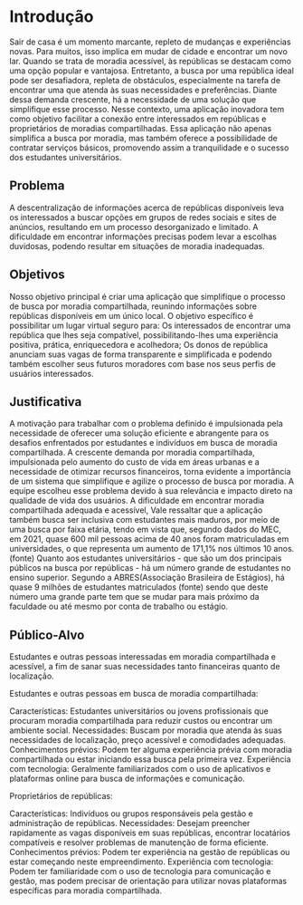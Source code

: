# Introdução

Sair de casa é um momento marcante, repleto de mudanças e experiências novas. Para muitos, isso implica em mudar de cidade e encontrar um novo lar. Quando se trata de moradia acessível, às repúblicas se destacam como uma opção popular e vantajosa.
Entretanto, a busca por uma república ideal pode ser desafiadora, repleta de obstáculos, especialmente na tarefa de encontrar uma que atenda às suas necessidades e preferências.
Diante dessa demanda crescente, há a necessidade de uma solução que simplifique esse processo. Nesse contexto, uma aplicação inovadora tem como objetivo facilitar a conexão entre interessados em repúblicas e proprietários de moradias compartilhadas. Essa aplicação não apenas simplifica a busca por moradia, mas também oferece a possibilidade de contratar serviços básicos, promovendo assim a tranquilidade e o sucesso dos estudantes universitários.



## Problema
A descentralização de informações acerca de repúblicas disponíveis leva os interessados a buscar opções em grupos de redes sociais e sites de anúncios, resultando em um processo desorganizado e limitado. A dificuldade em encontrar informações precisas podem levar a escolhas duvidosas, podendo resultar em situações de moradia inadequadas.



## Objetivos

Nosso objetivo principal é criar uma aplicação que simplifique o processo de busca por moradia compartilhada, reunindo informações sobre repúblicas disponíveis em um único local. 
O objetivo específico é possibilitar um lugar virtual seguro para:
Os interessados de encontrar uma república que lhes seja compatível, possibilitando-lhes uma experiência positiva, prática, enriquecedora e acolhedora;
Os donos de república anunciam suas vagas de forma transparente e simplificada e podendo também escolher seus futuros moradores com base nos seus perfis de usuários interessados.   

## Justificativa

A motivação para trabalhar com o problema definido é impulsionada pela necessidade de oferecer uma solução eficiente e abrangente para os desafios enfrentados por estudantes e indivíduos em busca de moradia compartilhada. 
A crescente demanda por moradia compartilhada, impulsionada pelo aumento do custo de vida em áreas urbanas e a necessidade de otimizar recursos financeiros, torna evidente a importância de um sistema que simplifique e agilize o processo de busca por moradia.
A equipe escolheu esse problema devido à sua relevância e impacto direto na qualidade de vida dos usuários. A dificuldade em encontrar moradia compartilhada adequada e acessível, Vale ressaltar que a aplicação também busca ser inclusiva com estudantes mais maduros, por meio de uma busca por faixa etária, tendo em vista que, segundo dados do MEC, em 2021, quase 600 mil pessoas acima de 40 anos foram matriculadas em universidades, o que representa um aumento de 171,1% nos últimos 10 anos. (fonte)
Quanto aos estudantes universitários - que são um dos principais públicos na busca por repúblicas - há um número grande de estudantes no ensino superior. Segundo a ABRES(Associação Brasileira de Estágios), há quase 9 milhões de estudantes matriculados (fonte) sendo que deste número uma grande parte tem que se mudar para mais próximo da faculdade ou até mesmo por conta de trabalho ou estágio. 

## Público-Alvo

Estudantes e outras pessoas interessadas em moradia compartilhada e acessível, a fim de  sanar suas necessidades tanto financeiras quanto de localização.

Estudantes e outras pessoas em busca de moradia compartilhada:

Características: Estudantes universitários ou jovens profissionais que procuram moradia compartilhada para reduzir custos ou encontrar um ambiente social.
Necessidades: Buscam por moradia que atenda às suas necessidades de localização, preço acessível e comodidades adequadas.
 Conhecimentos prévios: Podem ter alguma experiência prévia com moradia compartilhada ou estar iniciando essa busca pela primeira vez.
Experiência com tecnologia: Geralmente familiarizados com o uso de aplicativos e plataformas online para busca de informações e comunicação.

Proprietários de repúblicas:

Características: Indivíduos ou grupos responsáveis pela gestão e administração de repúblicas.
Necessidades: Desejam preencher rapidamente as vagas disponíveis em suas repúblicas, encontrar locatários compatíveis e resolver problemas de manutenção de forma eficiente.
Conhecimentos prévios: Podem ter experiência na gestão de repúblicas ou estar começando neste empreendimento.
Experiência com tecnologia: Podem ter familiaridade com o uso de tecnologia para comunicação e gestão, mas podem precisar de orientação para utilizar novas plataformas específicas para moradia compartilhada.
